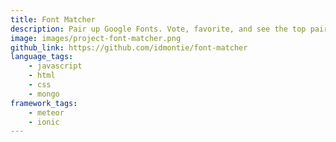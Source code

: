 ```yaml
---
title: Font Matcher
description: Pair up Google Fonts. Vote, favorite, and see the top pairs.
image: images/project-font-matcher.png
github_link: https://github.com/idmontie/font-matcher
language_tags:
    - javascript
    - html
    - css
    - mongo
framework_tags:
    - meteor
    - ionic
---
```

